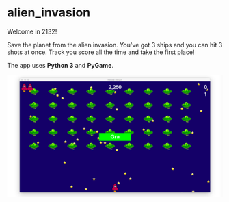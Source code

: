 # alien_invasion

Welcome in 2132!

Save the planet from the alien invasion. You've got 3 ships and you can hit 3 shots at once. Track you score all the time and take the first place!

The app uses **Python 3** and **PyGame**.

![Alien Invasion](https://github.com/FranQyy/alien_invasion/blob/master/alien_invasion_photo.png)
